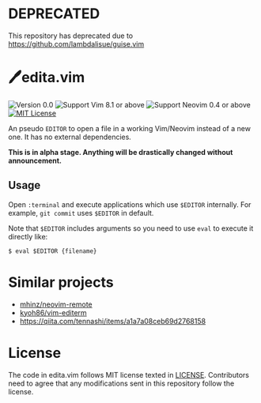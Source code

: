 # DEPRECATED
This repository has deprecated due to https://github.com/lambdalisue/guise.vim

# 🖊edita.vim

![Version 0.0](https://img.shields.io/badge/version-0.0-yellow.svg)
![Support Vim 8.1 or above](https://img.shields.io/badge/support-Vim%208.1%20or%20above-yellowgreen.svg)
![Support Neovim 0.4 or above](https://img.shields.io/badge/support-Neovim%200.4%20or%20above-yellowgreen.svg)
[![MIT License](https://img.shields.io/badge/license-MIT-blue.svg)](LICENSE)

An pseudo `EDITOR` to open a file in a working Vim/Neovim instead of a new one.
It has no external dependencies.

**This is in alpha stage. Anything will be drastically changed without announcement.**

## Usage

Open `:terminal` and execute applications which use `$EDITOR` internally.
For example, `git commit` uses `$EDITOR` in default.

Note that `$EDITOR` includes arguments so you need to use `eval` to execute it directly like:

```
$ eval $EDITOR {filename}
```

# Similar projects

- [mhinz/neovim-remote](https://github.com/mhinz/neovim-remote)
- [kyoh86/vim-editerm](https://github.com/kyoh86/vim-editerm)
- https://qiita.com/tennashi/items/a1a7a08ceb69d2768158

# License

The code in edita.vim follows MIT license texted in [LICENSE](./LICENSE).
Contributors need to agree that any modifications sent in this repository follow the license.
